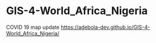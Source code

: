 # GIS-4-World_Africa_Nigeria
COVID 19 map update
 https://adebola-dev.github.io/GIS-4-World_Africa_Nigeria/
